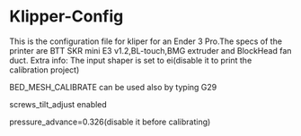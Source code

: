 # Klipper-Config
This is the configuration file for kliper for an Ender 3 Pro.The specs of the printer are BTT SKR mini E3 v1.2,BL-touch,BMG extruder and BlockHead fan duct.
Extra info:
The input shaper is set to ei(disable it to print the calibration project)

BED_MESH_CALIBRATE can be used also by typing G29 

screws_tilt_adjust enabled

pressure_advance=0.326(disable it before calibrating)
